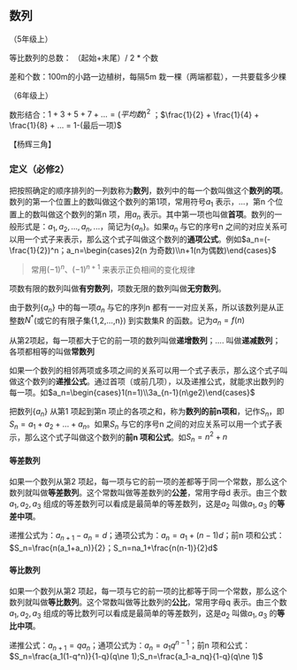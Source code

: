 ## 数列

（5年级上）

等比数列的总数：  （起始+末尾）/ 2 * 个数

差和个数：100m的小路一边植树，每隔5m 栽一棵（两端都载），一共要载多少棵

（6年级上）

数形结合：$1+3+5+7+ ... = (平均数)^2$ ；$\frac{1}{2} + \frac{1}{4} + \frac{1}{8} + ... = 1-(最后一项)$

【杨辉三角】

### 定义（必修2）

把按照确定的顺序排列的一列数称为**数列**，数列中的每一个数叫做这个**数列的项**。数列的第一个位置上的数叫做这个数列的第1项，常用符号$a_1$ 表示，...，第n 个位置上的数叫做这个数列的第n 项，用$a_n$ 表示。其中第一项也叫做**首项**。数列的一般形式是：$a_1,a_2,...,a_n,...$，简记为$\{a_n\}$。如果$a_n$ 与它的序号n 之间的对应关系可以用一个式子来表示，那么这个式子叫做这个数列的**通项公式**。例如$a_n=(-\frac{1}{2})^n；a_n=\begin{cases}2(n 为奇数)\\n+1(n为偶数)\end{cases}$

> 常用$(-1)^n、(-1)^{n+1}$ 来表示正负相间的变化规律

项数有限的数列叫做**有穷数列**，项数无限的数列叫做**无穷数列**。

由于数列$\{a_n\}$ 中的每一项$a_n$ 与它的序列n 都有一一对应关系，所以该数列是从正整数$N^*$(或它的有限子集{1,2,...,n}) 到实数集R 的函数。记为$a_n=f(n)$

从第2项起，每一项都大于它的前一项的数列叫做**递增数列**；.... 叫做**递减数列**；各项都相等的叫做**常数列**

如果一个数列的相邻两项或多项之间的关系可以用一个式子表示，那么这个式子叫做这个数列的**递推公式**。通过首项（或前几项），以及递推公式，就能求出数列的每一项。如$a_n=\begin{cases}1(n=1)\\3a_{n-1}(n\ge2)\end{cases}$

把数列$\{a_n\}$ 从第1 项起到第n 项止的各项之和，称为**数列的前n项和**，记作$S_n$，即$S_n=a_1+a_2+...+a_n$。如果$S_n$ 与它的序号n 之间的对应关系可以用一个式子表示，那么这个式子叫做这个数列的**前n 项和公式**。如$S_n=n^2+n$

#### 等差数列

如果一个数列从第2 项起，每一项与它的前一项的差都等于同一个常数，那么这个数列就叫做**等差数列**。这个常数叫做等差数列的**公差**，常用字母d 表示。由三个数$a_1,a_2,a_3$ 组成的等差数列可以看成是最简单的等差数列，这是$a_2$ 叫做$a_1,a_3$ 的**等差中项**。

递推公式为：$a_{n+1}-a_n=d$；通项公式为：$a_n=a_1+(n-1)d$；前n 项和公式：$S_n=\frac{n(a_1+a_n)}{2}；S_n=na_1+\frac{n(n-1)}{2}d$

#### 等比数列

如果一个数列从第2 项起，每一项与它的前一项的比都等于同一个常数，那么这个数列就叫做**等比数列**。这个常数叫做等比数列的**公比**，常用字母q 表示。由三个数$a_1,a_2,a_3$ 组成的等比数列可以看成是最简单的等差数列，这是$a_2$ 叫做$a_1,a_3$ 的**等比中项**。

递推公式：$a_{n+1}=qa_n$；通项公式为：$a_n=a_1q^{n-1}$；前n 项和公式：$S_n=\frac{a_1(1-q^n)}{1-q}(q\ne 1);S_n=\frac{a_1-a_nq}{1-q}(q\ne 1)$





